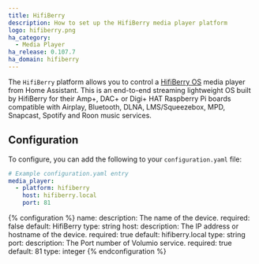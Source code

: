 ```yaml
---
title: HifiBerry
description: How to set up the HifiBerry media player platform
logo: hifiberry.png
ha_category:
  - Media Player
ha_release: 0.107.7
ha_domain: hifiberry
---
```


The `HifiBerry` platform allows you to control a [HifiBerry OS](https://www.hifiberry.com/hifiberryos/) media player from Home Assistant. This is an end-to-end streaming lightweight OS built by HifiBerry for their Amp+, DAC+ or Digi+ HAT Raspberry Pi boards compatible with Airplay, Bluetooth, DLNA, LMS/Squeezebox, MPD, Snapcast, Spotify and Roon music services.


## Configuration

To configure, you can add the following to your `configuration.yaml` file:

```yaml
# Example configuration.yaml entry
media_player:
  - platform: hifiberry
    host: hifiberry.local
    port: 81
```

{% configuration %}
name:
  description: The name of the device.
  required: false
  default: HifiBerry
  type: string
host:
  description: The IP address or hostname of the device.
  required: true
  default: hifiberry.local
  type: string
port:
  description: The Port number of Volumio service.
  required: true
  default: 81
  type: integer
{% endconfiguration %}
